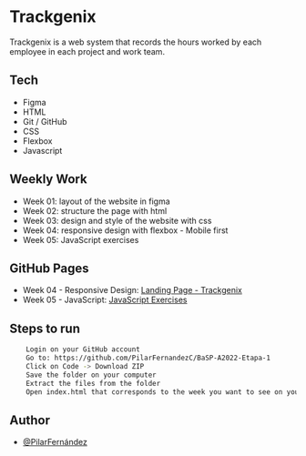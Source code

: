 # Trackgenix
Trackgenix is ​​a web system that records the hours worked by each employee in each project and work team. 
## Tech 
- Figma
- HTML
- Git / GitHub
- CSS
- Flexbox
- Javascript
## Weekly Work
- Week 01: layout of the website in figma
- Week 02: structure the page with html
- Week 03: design and style of the website with css
- Week 04: responsive design with flexbox - Mobile first
- Week 05: JavaScript exercises
## GitHub Pages
- Week 04 - Responsive Design: [Landing Page - Trackgenix](https://pilarfernandezc.github.io/BaSP-A2022-Etapa-1/Semana-04/index.html)
- Week 05 - JavaScript: [JavaScript Exercises](https://pilarfernandezc.github.io/BaSP-A2022-Etapa-1/Semana-05/index.html)
## Steps to run
```bash
    Login on your GitHub account
    Go to: https://github.com/PilarFernandezC/BaSP-A2022-Etapa-1
    Click on Code -> Download ZIP
    Save the folder on your computer 
    Extract the files from the folder 
    Open index.html that corresponds to the week you want to see on your browser 
```
## Author
- [@PilarFernández](https://www.github.com/PilarFernandezC)
